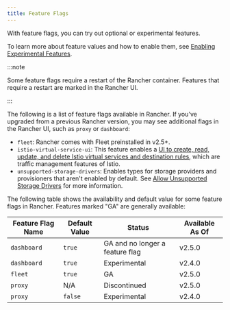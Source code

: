 ```yaml
---
title: Feature Flags
---
```


<head>
  <link rel="canonical" href="https://ranchermanager.docs.rancher.com/getting-started/installation-and-upgrade/installation-references/feature-flags"/>
</head>

With feature flags, you can try out optional or experimental features.

To learn more about feature values and how to enable them, see [Enabling Experimental Features](../../getting-started/installation-and-upgrade/advanced-options/enable-experimental-features/enable-experimental-features.md).

:::note

Some feature flags require a restart of the Rancher container. Features that require a restart are marked in the Rancher UI.

:::

The following is a list of feature flags available in Rancher. If you've upgraded from a previous Rancher version, you may see additional flags in the Rancher UI, such as `proxy` or `dashboard`:

- `fleet`: Rancher comes with Fleet preinstalled in v2.5+.
- `istio-virtual-service-ui`: This feature enables a [UI to create, read, update, and delete Istio virtual services and destination rules,](../../getting-started/installation-and-upgrade/advanced-options/enable-experimental-features/istio-traffic-management-features.md) which are traffic management features of Istio.
- `unsupported-storage-drivers`: Enables types for storage providers and provisioners that aren't enabled by default. See [Allow Unsupported Storage Drivers](../../getting-started/installation-and-upgrade/advanced-options/enable-experimental-features/unsupported-storage-drivers.md) for more information.

The following table shows the availability and default value for some feature flags in Rancher. Features marked "GA" are generally available:

| Feature Flag Name | Default Value | Status | Available As Of |
| ----------------- | ------------- | ------ | --------------- |
| `dashboard` | `true` | GA and no longer a feature flag | v2.5.0 |
| `dashboard` | `true` | Experimental | v2.4.0 |
| `fleet` | `true` | GA | v2.5.0 |
| `proxy` | N/A | Discontinued | v2.5.0 |
| `proxy` | `false` | Experimental | v2.4.0 |
